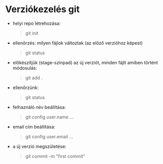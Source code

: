 # Verziókezelés git

- helyi repo létrehozása:

    > git init

- ellenőrzés: milyen fájlok változtak (az előző verzióhoz képest)

    > git status

- előkészítjük (stage-színpad) az új verziót, minden fájlt amiben történt módosulás:

    > git add .

- ellenőrzünk:

    > git status

- felhaználó név beállítása:

    > git config user.name ...

- email cím beállítása:

    >git config user.email ...


- a új verzió megszületése:

    > git commit -m "first commit"